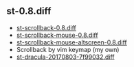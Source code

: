 ## st-0.8.diff

- [st-scrollback-0.8.diff](https://st.suckless.org/patches/scrollback/st-scrollback-0.8.diff)
- [st-scrollback-mouse-0.8.diff](https://st.suckless.org/patches/scrollback/st-scrollback-mouse-0.8.diff)
- [st-scrollback-mouse-altscreen-0.8.diff](https://st.suckless.org/patches/scrollback/st-scrollback-mouse-altscreen-0.8.diff)
- Scrollback by vim keymap (my own)
- [st-dracula-20170803-7f99032.diff](https://st.suckless.org/patches/dracula/st-dracula-20170803-7f99032.diff)
